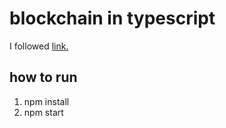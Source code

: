 # blockchain in typescript

I followed [link.](https://nomadcoders.co/typescript-for-beginners)

## how to run

1. npm install
2. npm start
